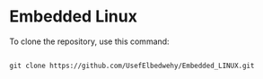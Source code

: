 <!DOCTYPE html>
<html>
<body>
<h1>
Embedded Linux
</h1>
<p>To clone the repository, use this command:</p>
<pre>
<code>
git clone https://github.com/UsefElbedwehy/Embedded_LINUX.git
</code>
</pre>
</body>
<html>
